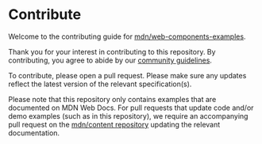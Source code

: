 # Contribute

Welcome to the contributing guide for [mdn/web-components-examples](https://github.com/mdn/web-components-examples).

Thank you for your interest in contributing to this repository. By contributing, you agree to abide by our [community guidelines](https://www.mozilla.org/en-US/about/governance/policies/participation/).

To contribute, please open a pull request. Please make sure any updates reflect the latest version of the relevant specification(s).

Please note that this repository only contains examples that are documented on MDN Web Docs. For pull requests that update code and/or demo examples (such as in this repository), we require an accompanying pull request on the [mdn/content repository](https://github.com/mdn/content) updating the relevant documentation.

